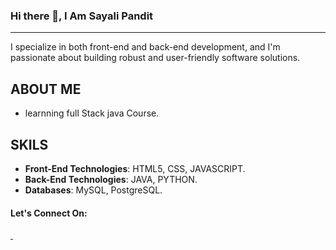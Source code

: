 ### Hi there 👋, I Am Sayali Pandit
___
I specialize in both front-end and back-end development, and I'm passionate about building robust and user-friendly software solutions.

## ABOUT ME
* learnning full Stack java Course.
## SKILS
- **Front-End Technologies**: HTML5, CSS, JAVASCRIPT.
- **Back-End Technologies**: JAVA, PYTHON.
- **Databases**: MySQL, PostgreSQL.

#### Let's Connect On:
<a href="https://www.linkedin.com/in/sayali-pandit-049236211/">
  <img src="https://img.shields.io/badge/LinkedIn-0077B5?style=for-the-badge&logo=linkedin&logoColor=white" alt="" /> 
</a>
<a href="https://mail.google.com/mail/u/0/?tab=rm&ogbl#inbox">
  <img src="https://img.shields.io/badge/GMAIL-E4405F?style=for-the-badge&logo=GMAIL&logoColor=white" alt="" /> 
</a>
